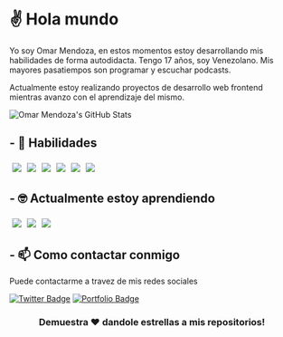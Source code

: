 # ✌ Hola mundo

Yo soy Omar Mendoza, en estos momentos estoy desarrollando mis habilidades de forma autodidacta. Tengo 17 años, soy Venezolano. Mis mayores pasatiempos son programar y escuchar podcasts.

Actualmente estoy realizando proyectos de desarrollo web frontend mientras avanzo con el aprendizaje del mismo.

![Omar Mendoza's GitHub Stats](https://github-readme-stats.vercel.app/api?username=mendoza000&show_icons=true)

## - 🧠 Habilidades

<img src="http://img.shields.io/badge/-javascript-black?style=for-the-badge&logo=javascript" style="margin:5px" /><img src="https://img.shields.io/badge/-webpack-black?style=for-the-badge&logo=webpack" style="margin:5px" /><img src="https://img.shields.io/badge/-css-black?style=for-the-badge&logo=css3" style="margin:5px" /><img src="https://img.shields.io/badge/-html-black?style=for-the-badge&logo=html5" style="margin:5px" /><img src="https://img.shields.io/badge/-git-black?style=for-the-badge&logo=git" style="margin:5px" /><img src="https://img.shields.io/badge/-terminal-black?style=for-the-badge&logo=console" style="margin:5px" />



## - 🤓 Actualmente estoy aprendiendo

<img src="https://img.shields.io/badge/-reactjs-black?style=for-the-badge&logo=react" style="margin:5px" /><img src="https://img.shields.io/badge/-python-black?style=for-the-badge&logo=python" style="margin:5px" /><img src="https://img.shields.io/badge/-nodejs-black?style=for-the-badge&logo=nodedotjs" style="margin:5px" />


## - 📫 Como contactar conmigo

Puede contactarme a travez de mis redes sociales

[![Twitter Badge](https://img.shields.io/badge/-nodejs-black?style=for-the-badge&logo=twitter)](https://twitter.com/mendoza000x)
[![Portfolio Badge](http://img.shields.io/badge/orange?style=for-the-badge&logo=google-chrome&logoColor=white)](https://mendoza000.github.io/portafolio)

<div align="center">

### Demuestra ❤️ dandole estrellas a mis repositorios!

</div>

